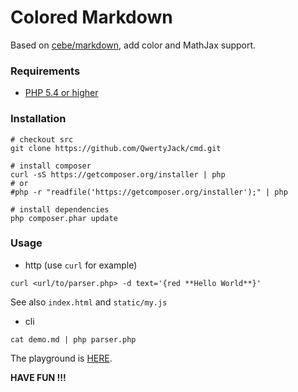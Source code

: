 # Colored Markdown
Based on [cebe/markdown](https://github.com/cebe/markdown),
add color and MathJax support.

### Requirements
* [PHP 5.4 or higher](https://github.com/cebe/markdown#installation-)

### Installation
```
# checkout src
git clone https://github.com/QwertyJack/cmd.git

# install composer
curl -sS https://getcomposer.org/installer | php
# or
#php -r "readfile('https://getcomposer.org/installer');" | php

# install dependencies
php composer.phar update
```

### Usage
* http (use `curl` for example)
```
curl <url/to/parser.php> -d text='{red **Hello World**}'
```
See also `index.html` and `static/my.js`

* cli
```
cat demo.md | php parser.php
```

The playground is [HERE](https://cyp.davidandjack.cn/test/r/).

**HAVE FUN !!!**
